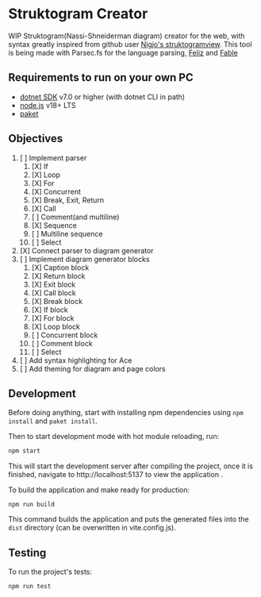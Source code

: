 # Struktogram Creator

WIP Struktogram(Nassi-Shneiderman diagram) creator for the web, with syntax greatly inspired from github user [Nigjo's struktogramview](https://github.com/nigjo/structogramview/).
This tool is being made with Parsec.fs for the language parsing, [Feliz](https://zaid-ajaj.github.io/Feliz) and [Fable](https://fable.io/)
## Requirements to run on your own PC

* [dotnet SDK](https://www.microsoft.com/net/download/core) v7.0 or higher (with dotnet CLI in path)
* [node.js](https://nodejs.org) v18+ LTS
* [paket](https://fsprojects.github.io/Paket/index.html)

## Objectives

1. [ ] Implement parser
   1. [X] If
   2. [X] Loop
   3. [X] For
   4. [X] Concurrent
   5. [X] Break, Exit, Return
   6. [X] Call
   7. [ ] Comment(and multiline)
   8. [X] Sequence
   9. [ ] Multiline sequence
   10. [ ] Select
2. [X] Connect parser to diagram generator
3. [ ] Implement diagram generator blocks
   1. [X] Caption block
   2. [X] Return block
   3. [X] Exit block
   4. [X] Call block
   5. [X] Break block
   6. [X] If block
   7. [X] For block
   8. [X] Loop block
   9. [ ] Concurrent block
   10. [ ] Comment block
   11. [ ] Select
4. [ ] Add syntax highlighting for Ace
5. [ ] Add theming for diagram and page colors

## Development

Before doing anything, start with installing npm dependencies using `npm install` and `paket install`.

Then to start development mode with hot module reloading, run:
```bash
npm start
```
This will start the development server after compiling the project, once it is finished, navigate to http://localhost:5137 to view the application .

To build the application and make ready for production:
```
npm run build
```
This command builds the application and puts the generated files into the `dist` directory (can be overwritten in vite.config.js).

## Testing

To run the project's tests:
```
npm run test
```